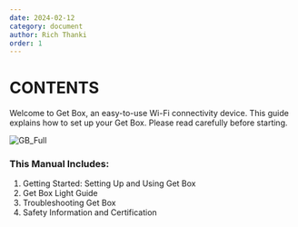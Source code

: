 ```yaml
---
date: 2024-02-12
category: document
author: Rich Thanki
order: 1
---
```

<style>h1,h2,h3,h4 { border-bottom: 0; } </style>

# CONTENTS

Welcome to Get Box, an easy-to-use Wi-Fi connectivity device. This guide explains how to set up your Get Box. Please read carefully before starting.

![GB_Full](GB_SVGs/GB_Full.svg)

### This Manual Includes: 
1. Getting Started: Setting Up and Using Get Box
2. Get Box Light Guide
3. Troubleshooting Get Box
4. Safety Information and Certification
